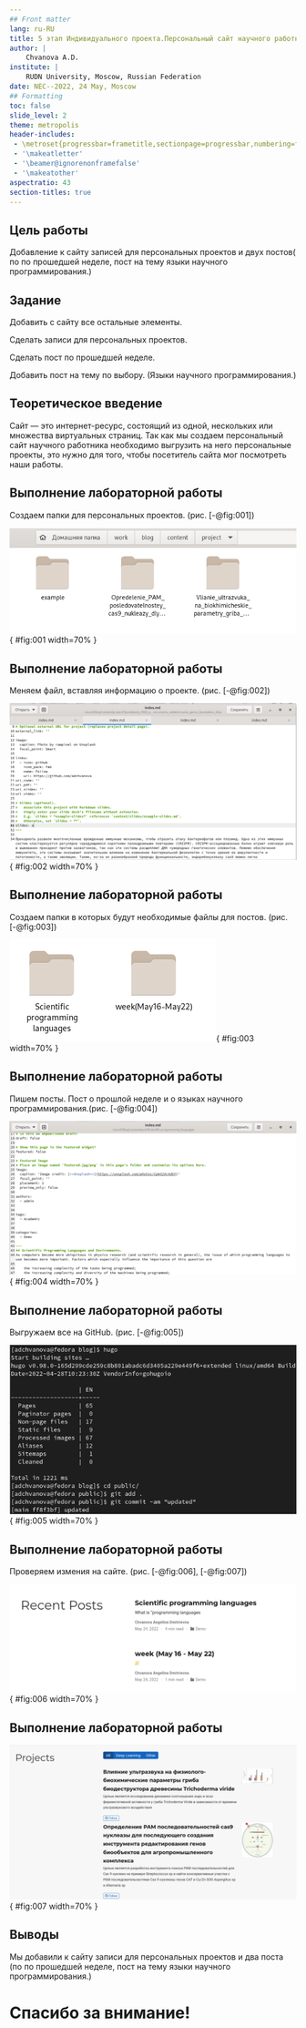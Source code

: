 ```yaml
---
## Front matter
lang: ru-RU
title: 5 этап Индивидуального проекта.Персональный сайт научного работника
author: |
	Chvanova A.D.
institute: |
	RUDN University, Moscow, Russian Federation
date: NEC--2022, 24 May, Moscow
## Formatting
toc: false
slide_level: 2
theme: metropolis
header-includes: 
 - \metroset{progressbar=frametitle,sectionpage=progressbar,numbering=fraction}
 - '\makeatletter'
 - '\beamer@ignorenonframefalse'
 - '\makeatother'
aspectratio: 43
section-titles: true
---
```



## Цель работы

Добавление к сайту записей для персональных проектов и двух постов( по по прошедшей неделе, пост на тему языки научного программирования.)

## Задание

Добавить с сайту все остальные элементы.

Сделать записи для персональных проектов.

Сделать пост по прошедшей неделе.

Добавить пост на тему по выбору. (Языки научного программирования.)

## Теоретическое введение

Сайт  — это интернет-ресурс, состоящий из одной, нескольких или множества виртуальных страниц. Так как мы создаем  персональный сайт научного работника необходимо выгрузить на него персональные проекты, это нужно для того, чтобы посетитель сайта мог посмотреть наши работы.

## Выполнение лабораторной работы

Создаем папки для персональных проектов. (рис. [-@fig:001])

![папки для персональных проектов](image/1.png){ #fig:001 width=70% }

## Выполнение лабораторной работы

Меняем файл, вставляя информацию о проекте. (рис. [-@fig:002])

![отредактированный файл проекта](image/2.png){ #fig:002 width=70% }

## Выполнение лабораторной работы

Создаем папки в которых будут необходимые файлы для постов. (рис. [-@fig:003])

![Папки для постов](image/3.png){ #fig:003 width=70% }

## Выполнение лабораторной работы

Пишем посты. Пост о прошлой неделе и о языках научного программирования.(рис. [-@fig:004])

![Написанипе поста](image/4.png){ #fig:004 width=70% }

## Выполнение лабораторной работы

Выгружаем все на GitHub. (рис. [-@fig:005])

![Выгрузка на GitHub ](image/7.png){ #fig:005 width=70% }

## Выполнение лабораторной работы

Проверяем измения на сайте. (рис. [-@fig:006], [-@fig:007])

![измения на сайте ](image/5.png){ #fig:006 width=70% }

## Выполнение лабораторной работы

![измения на сайте](image/6.png){ #fig:007 width=70% }

## Выводы

Мы добавили к сайту записи для персональных проектов и два поста (по по прошедшей неделе, пост на тему языки научного программирования.)

# Спасибо за внимание!
